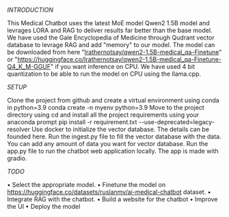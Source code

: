 *INTRODUCTION*

This Medical Chatbot uses the latest MoE model Qwen2 1.5B model and levrages LORA and RAG to deliver results far better than the base model. We have used the Gale Encyclopedia of Medicine through Qudrant vector database to levrage RAG and add "memory" to our model. 
The model can be downloaded from here "[Irathernotsay/qwen2-1.5B-medical_qa-Finetune](https://huggingface.co/Irathernotsay/qwen2-1.5B-medical_qa-Finetune)" or "https://huggingface.co/Irathernotsay/qwen2-1.5B-medical_qa-Finetune-Q4_K_M-GGUF" if you want inference on CPU.
We have used 4 bit quantization to be able to run the model on CPU using the llama.cpp.

*SETUP*

Clone the project from github and create a virtual environment using conda in python=3.9
conda create -n myenv python=3.9
Move to the project directory using cd and install all the project requirements using your anaconda prompt
pip install -r requirement.txt --use-deprecated=legacy-resolver 
Use docker to initialize the vector database. The details can be founded here.
Run the ingest.py file to fill the vector database with the data. You can add any amount of data you want for vector database. 
Run the app.py file to run the chatbot web application locally. The app is made with gradio. 

*TODO*

•	Select the appropriate model.
•	Finetune the model on https://huggingface.co/datasets/ruslanmv/ai-medical-chatbot dataset.
•	Integrate RAG with the chatbot.
•	Build a website for the chatbot
•	Improve the UI
•	Deploy the model

